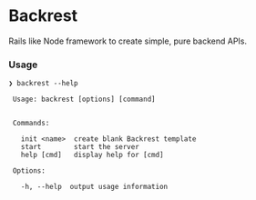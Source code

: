 # Backrest

Rails like Node framework to create simple, pure backend APIs.

### Usage
```
❯ backrest --help

 Usage: backrest [options] [command]


 Commands:

   init <name>  create blank Backrest template
   start        start the server
   help [cmd]   display help for [cmd]

 Options:

   -h, --help  output usage information
```
